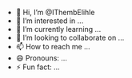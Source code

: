 - 👋 Hi, I’m @IThembElihle
- 👀 I’m interested in ...
- 🌱 I’m currently learning ...
- 💞️ I’m looking to collaborate on ...
- 📫 How to reach me ...
- 😄 Pronouns: ...
- ⚡ Fun fact: ...

<!---
IThembElihle/IThembElihle is a ✨ special ✨ repository because its `README.md` (this file) appears on your GitHub profile.
You can click the Preview link to take a look at your changes.
--->
